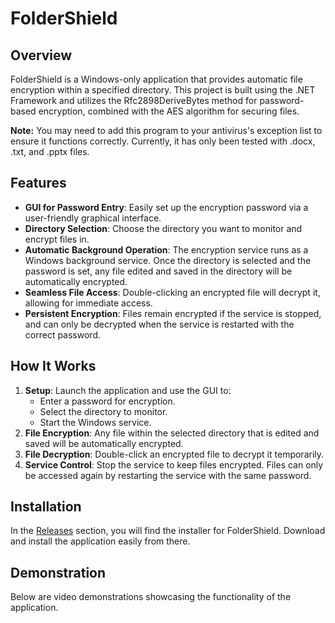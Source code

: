 # FolderShield

## Overview

FolderShield is a Windows-only application that provides automatic file encryption within a specified directory. This project is built using the .NET Framework and utilizes the Rfc2898DeriveBytes method for password-based encryption, combined with the AES algorithm for securing files.

**Note:** You may need to add this program to your antivirus's exception list to ensure it functions correctly. Currently, it has only been tested with .docx, .txt, and .pptx files.

## Features

- **GUI for Password Entry**: Easily set up the encryption password via a user-friendly graphical interface.
- **Directory Selection**: Choose the directory you want to monitor and encrypt files in.
- **Automatic Background Operation**: The encryption service runs as a Windows background service. Once the directory is selected and the password is set, any file edited and saved in the directory will be automatically encrypted.
- **Seamless File Access**: Double-clicking an encrypted file will decrypt it, allowing for immediate access.
- **Persistent Encryption**: Files remain encrypted if the service is stopped, and can only be decrypted when the service is restarted with the correct password.

## How It Works

1. **Setup**: Launch the application and use the GUI to:
   - Enter a password for encryption.
   - Select the directory to monitor.
   - Start the Windows service.
2. **File Encryption**: Any file within the selected directory that is edited and saved will be automatically encrypted.
3. **File Decryption**: Double-click an encrypted file to decrypt it temporarily.
4. **Service Control**: Stop the service to keep files encrypted. Files can only be accessed again by restarting the service with the same password.

## Installation

In the [Releases](https://github.com/KamilFicerman/FolderShield/releases/tag/v1.0.0) section, you will find the installer for FolderShield. Download and install the application easily from there.

## Demonstration

Below are video demonstrations showcasing the functionality of the application.


